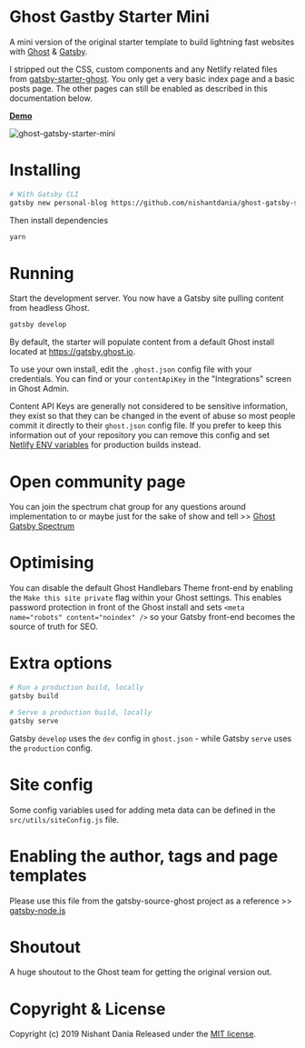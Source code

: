# Ghost Gastby Starter Mini

A mini version of the original starter template to build lightning fast websites with [Ghost](https://ghost.org) & [Gatsby](https://gatsbyjs.org).

I stripped out the CSS, custom components and any Netlify related files from [gatsby-starter-ghost](https://github.com/TryGhost/gatsby-starter-ghost).
You only get a very basic index page and a basic posts page. The other pages can still be enabled as described in this documentation below.

[**Demo**](http://ghost-gatsby-demo.nishantdania.com)

![ghost-gatsby-starter-mini](https://user-images.githubusercontent.com/1717441/51982934-5936b380-24d2-11e9-9ac4-dc8e168a63a2.png)

# Installing

```bash
# With Gatsby CLI
gatsby new personal-blog https://github.com/nishantdania/ghost-gatsby-starter-mini
```

Then install dependencies

```bash
yarn
```

# Running

Start the development server. You now have a Gatsby site pulling content from headless Ghost.

```bash
gatsby develop
```

By default, the starter will populate content from a default Ghost install located at https://gatsby.ghost.io.

To use your own install, edit the `.ghost.json` config file with your credentials. You can find or your `contentApiKey` in the "Integrations" screen in Ghost Admin.

Content API Keys are generally not considered to be sensitive information, they exist so that they can be changed in the event of abuse so most people commit it directly to their `ghost.json` config file. If you prefer to keep this information out of your repository you can remove this config and set [Netlify ENV variables](https://www.netlify.com/docs/continuous-deployment/#build-environment-variables) for production builds instead.

# Open community page
You can join the spectrum chat group for any questions around implementation to or maybe just for the sake of show and tell >> [Ghost Gatsby Spectrum](https://spectrum.chat/ghost-gatsby)

# Optimising

You can disable the default Ghost Handlebars Theme front-end by enabling the `Make this site private` flag within your Ghost settings. This enables password protection in front of the Ghost install and sets `<meta name="robots" content="noindex" />` so your Gatsby front-end becomes the source of truth for SEO.

# Extra options

```bash
# Run a production build, locally
gatsby build

# Serve a production build, locally
gatsby serve
```

Gatsby `develop` uses the `dev` config in `ghost.json` - while Gatsby `serve` uses the `production` config.

# Site config
Some config variables used for adding meta data can be defined in the `src/utils/siteConfig.js` file. 

# Enabling the author, tags and page templates
Please use this file from the gatsby-source-ghost project as a reference >> [gatsby-node.js](https://github.com/TryGhost/gatsby-starter-ghost/blob/master/gatsby-node.js)

# Shoutout
A huge shoutout to the Ghost team for getting the original version out. 

# Copyright & License

Copyright (c) 2019 Nishant Dania Released under the [MIT license](LICENSE).
